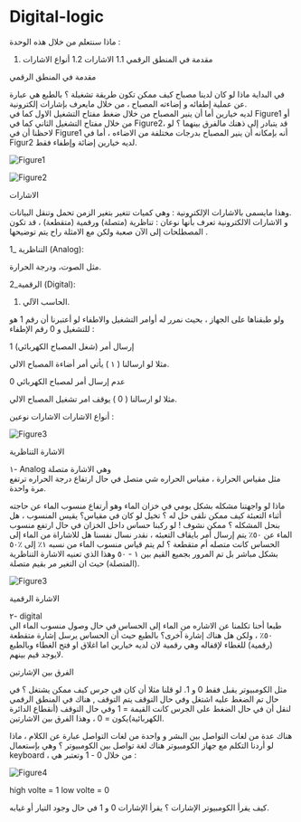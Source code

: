 # Digital-logic




ماذا سنتعلم من خلال هذه الوحدة : 


1. مقدمة في المنطق الرقمي
        1.1 الاشارات
        1.2 أنواع الاشارات 

 


مقدمة في المنطق الرقمي 

 في البداية ماذا لو كان لدينا مصباح  كيف ممكن تكون طريقة تشغيلة ؟ بالطبع هي عبارة عن عملية إطفائه و إضاءته  المصباح ، من خلال مايعرف بإشارات إلكترونية.   
لديه خيارين أما أن ينير المصباح من خلال ضغط مفتاح التشغيل الاول كما في Figure1 أو من خلال مفتاح التشغيل الثاني كما في Figure2، قد يتبادر إلى ذهنك مالفرق بينهما ؟ 
 لو لاحظنا أن في Figure1 أنه بإمكانه أن ينير المصباح بدرجات مختلفة من الاضاءه ، أما في Figur2 لديه خيارين إضائة وإطفاء فقط. 
 

![Figure1](https://paper-attachments.dropbox.com/s_CE7B30052D378D1C84ED9BA960A6C2A154B89542BD26B21146CCC1250B7DD769_1637585542352_analogsignal_image-1.jpg)



![Figure2](https://paper-attachments.dropbox.com/s_CE7B30052D378D1C84ED9BA960A6C2A154B89542BD26B21146CCC1250B7DD769_1637587938309_Lighton_off-ligit.jpg)



 الاشارات
    

وهذا مايسمى بالاشارات الإلكترونية : وهي كميات تتغير بتغير الزمن تحمل وتنقل البيانات.   
و الاشارات الالكترونية تعرف بأنها نوعان :  تناظرية (متصلة) ورقمية (متقطعة) ، قد تكون المصطلحات إلى الآن صعبة ولكن مع الامثلة راح يتم توضيحها . 


1_ التناظرية (Analog):

 مثل الصوت، ودرجة الحرارة.

2_الرقمية (Digital):
1.  الحاسب الآلي.

  
ولو طبقناها على الجهاز ، بحيث نمرر له أوامر التشغيل والاطفاء لو أعتبرنا أن رقم 1 هو للتشغيل و 0 رقم الإطفاء :

1      إرسال أمر (شغل المصباح الكهربائي)

مثلا لو ارسالنا ( ١ ) يأتي أمر أضاءة المصباح الالي.

0      عدم إرسال أمر لمصباح الكهربائي 

مثلا لو ارسالنا ( 0 ) يوقف امر تشغيل المصباح الالي.


أنواع الاشارات 
الاشارات نوعين :
 
![Figure3](https://paper-attachments.dropbox.com/s_CE7B30052D378D1C84ED9BA960A6C2A154B89542BD26B21146CCC1250B7DD769_1637584519683_What-are-Analog-and-Digital-Signals.png)



الاشارة التناظرية

١- Analog وهي الاشارة متصلة  
مثل مقياس الحرارة ، مقياس الحراره شي متصل في حال ارتفاع درجة الحراره ترتفع مرة واحدة. 

ماذا لو واجهتنا مشكله بشكل يومي في خزان الماء وهو أرتفاع منسوب الماء عن حاجته أثناء التعبئة كيف ممكن نلقى حل له ؟ 
تخيل لو كان في مقياس؟ يقيس المنسوب ، هل بنحل المشكله ؟ ممكن نشوف ! 
لو ركبنا حساس داخل الخزان في حال ارتفع منسوب الماء عن ٥٠٪  يتم إرسال أمر بايقاف التعبئه ، نقدر نسال نفسنا هل للاشاراة من الماء إلى الحساس  كانت متصله أم متقطعة ؟ 
لم يتم قياس منسوب الماء من نسبه ١٪ إلى ٪٥٠ بشكل مباشر بل تم المرور بجميع القيم  بين ١ - ٥٠ وهذا الذي تعنيه الاشارة التناظرية (المتصلة) حيث ان التغير مر بقيم متصلة.  


![Figure3](https://paper-attachments.dropbox.com/s_CE7B30052D378D1C84ED9BA960A6C2A154B89542BD26B21146CCC1250B7DD769_1637610242227_Tank-level.gif)



الاشارة الرقمية 

٢- digital  
طبعا أحنا تكلمنا عن الاشاره من الماء إلى الحساس في حال وصول منسوب الماء الى ٥٠٪ ، ولكن هل هناك إشارة آخرى؟ 
بالطبع حيث أن الحساس يرسل إشارة متقطعة (رقمية) للغطاء لإقفاله وهي رقمية لان لديه خيارين اما اغلاق او فتح الغطاء وبالطبع لايوجد قيم بينهم.  

الفرق بين الإشارتين 

مثل الكومبيوتر يقبل فقط 0 و 1. 
 لو قلنا مثلا أن كان في جرس كيف ممكن يشتغل ؟ 
في حال تم الضغط عليه اشتغل وفي حال التوقف يتم التوقف , هناك في المنطق الرقمي لنقل أن في حال الضغط على الجرس كانت القيمة = 1 وفي حال التوقف (أنقطاع الدائرة الكهربائية)يكون = 0 ، وهذا الفرق بين الاشارتين.  


هناك عدة من  لغات التواصل بين البشر و واحدة من لغات التواصل عبارة عن الكلام ، ماذا لو أردنا التكلم مع جهاز الكومبيوتر  هناك لغة تواصل بين الكومبيوتر ؟ وهي بإستعمال keyboard ، من خلال 0 - 1 وتعتبر هي :

![Figure4](https://paper-attachments.dropbox.com/s_CE7B30052D378D1C84ED9BA960A6C2A154B89542BD26B21146CCC1250B7DD769_1637610666560_human-binary-code-sketch-icon-vector-hand-drawn-blue-doodle-line-art-human-binary-code-sign-isolated-symbol-illustration-human-217810785.jpg)



high volte = 1 
low volte = 0 

كيف يقرأ الكومبيوتر الإشارات ؟  يقرأ الإشارات 0 و 1 في حال وجود التيار أو غيابه.
